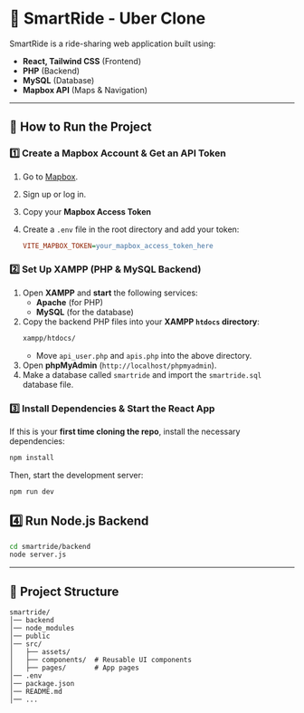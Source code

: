 # 🚗 SmartRide - Uber Clone

SmartRide is a ride-sharing web application built using:

- **React, Tailwind CSS** (Frontend)
- **PHP** (Backend)
- **MySQL** (Database)
- **Mapbox API** (Maps & Navigation)

---

## 🚀 How to Run the Project

### 1️⃣ Create a Mapbox Account & Get an API Token

1. Go to [Mapbox](https://www.mapbox.com).
2. Sign up or log in.
3. Copy your **Mapbox Access Token**
4. Create a `.env` file in the root directory and add your token:

   ```ini
   VITE_MAPBOX_TOKEN=your_mapbox_access_token_here
   ```

### 2️⃣ Set Up XAMPP (PHP & MySQL Backend)

1. Open **XAMPP** and **start** the following services:
   - **Apache** (for PHP)
   - **MySQL** (for the database)
2. Copy the backend PHP files into your **XAMPP `htdocs` directory**:
   ```sh
   xampp/htdocs/
   ```
   - Move `api_user.php` and `apis.php` into the above directory.
3. Open **phpMyAdmin** (`http://localhost/phpmyadmin`).
4. Make a database called `smartride` and import the `smartride.sql` database file.

### 3️⃣ Install Dependencies & Start the React App

If this is your **first time cloning the repo**, install the necessary dependencies:

```sh
npm install
```

Then, start the development server:

```sh
npm run dev
```

## 4️⃣ Run Node.js Backend
```sh
cd smartride/backend
node server.js
```

---

## 📌 Project Structure

```
smartride/
│── backend
│── node_modules
│── public
│── src/
│   ├── assets/
│   ├── components/  # Reusable UI components
│   ├── pages/       # App pages
│── .env
│── package.json
│── README.md
│── ...
```